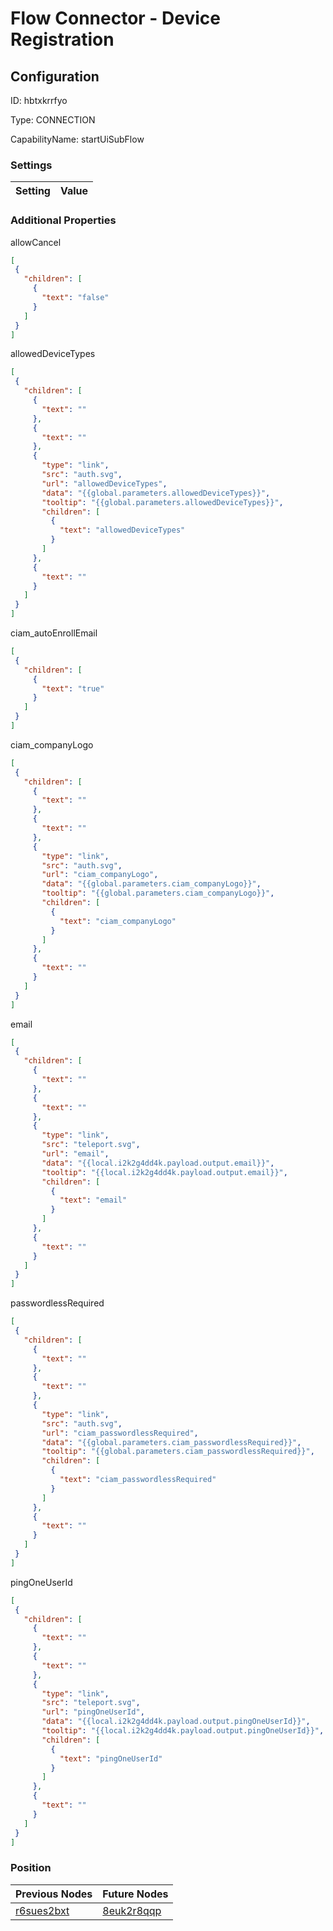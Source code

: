 # Flow Connector - Device Registration
## Configuration
ID:  hbtxkrrfyo

Type: CONNECTION 

CapabilityName: startUiSubFlow

### Settings
| Setting | Value  |
| :------------------------ | ---------------------------------------- |
 




### Additional Properties
allowCancel
 ```json 
[
  {
    "children": [
      {
        "text": "false"
      }
    ]
  }
]
```


allowedDeviceTypes
 ```json 
[
  {
    "children": [
      {
        "text": ""
      },
      {
        "text": ""
      },
      {
        "type": "link",
        "src": "auth.svg",
        "url": "allowedDeviceTypes",
        "data": "{{global.parameters.allowedDeviceTypes}}",
        "tooltip": "{{global.parameters.allowedDeviceTypes}}",
        "children": [
          {
            "text": "allowedDeviceTypes"
          }
        ]
      },
      {
        "text": ""
      }
    ]
  }
]
```


ciam_autoEnrollEmail
 ```json 
[
  {
    "children": [
      {
        "text": "true"
      }
    ]
  }
]
```


ciam_companyLogo
 ```json 
[
  {
    "children": [
      {
        "text": ""
      },
      {
        "text": ""
      },
      {
        "type": "link",
        "src": "auth.svg",
        "url": "ciam_companyLogo",
        "data": "{{global.parameters.ciam_companyLogo}}",
        "tooltip": "{{global.parameters.ciam_companyLogo}}",
        "children": [
          {
            "text": "ciam_companyLogo"
          }
        ]
      },
      {
        "text": ""
      }
    ]
  }
]
```


email
 ```json 
[
  {
    "children": [
      {
        "text": ""
      },
      {
        "text": ""
      },
      {
        "type": "link",
        "src": "teleport.svg",
        "url": "email",
        "data": "{{local.i2k2g4dd4k.payload.output.email}}",
        "tooltip": "{{local.i2k2g4dd4k.payload.output.email}}",
        "children": [
          {
            "text": "email"
          }
        ]
      },
      {
        "text": ""
      }
    ]
  }
]
```


passwordlessRequired
 ```json 
[
  {
    "children": [
      {
        "text": ""
      },
      {
        "text": ""
      },
      {
        "type": "link",
        "src": "auth.svg",
        "url": "ciam_passwordlessRequired",
        "data": "{{global.parameters.ciam_passwordlessRequired}}",
        "tooltip": "{{global.parameters.ciam_passwordlessRequired}}",
        "children": [
          {
            "text": "ciam_passwordlessRequired"
          }
        ]
      },
      {
        "text": ""
      }
    ]
  }
]
```


pingOneUserId
 ```json 
[
  {
    "children": [
      {
        "text": ""
      },
      {
        "text": ""
      },
      {
        "type": "link",
        "src": "teleport.svg",
        "url": "pingOneUserId",
        "data": "{{local.i2k2g4dd4k.payload.output.pingOneUserId}}",
        "tooltip": "{{local.i2k2g4dd4k.payload.output.pingOneUserId}}",
        "children": [
          {
            "text": "pingOneUserId"
          }
        ]
      },
      {
        "text": ""
      }
    ]
  }
]
```




### Position
| Previous Nodes | Future Nodes |
| :------------- | ------------ |
| [r6sues2bxt](./r6sues2bxt.md) | [8euk2r8qqp](./8euk2r8qqp.md) |